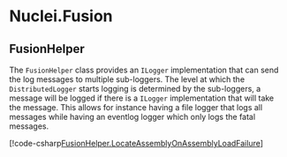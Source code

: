 # Nuclei.Fusion


## FusionHelper

The `FusionHelper` class provides an `ILogger` implementation that can send the log messages to multiple sub-loggers. The
level at which the `DistributedLogger` starts logging is determined by the sub-loggers, a message will be logged if there is a
`ILogger` implementation that will take the message. This allows for instance having a file logger that logs all messages while
having an eventlog logger which only logs the fatal messages.

[!code-csharp[FusionHelper.LocateAssemblyOnAssemblyLoadFailure](..\..\Nuclei.Fusion.Samples\FusionHelperSample.cs?range=29-44)]
